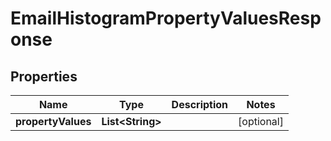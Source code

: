 

# EmailHistogramPropertyValuesResponse


## Properties

| Name | Type | Description | Notes |
|------------ | ------------- | ------------- | -------------|
|**propertyValues** | **List&lt;String&gt;** |  |  [optional] |



